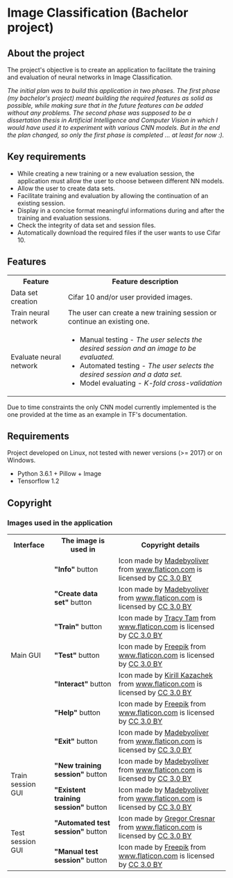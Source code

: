 # Image Classification (Bachelor project)



## About the project

The project's objective is to create an application to facilitate the training and evaluation of neural networks in Image Classification.

<i>The initial plan was to build this application in two phases. The first phase (my bachelor's project) meant building the required features as solid as possible, while making sure that in the future features can be added without any problems. The second phase was supposed to be a dissertation thesis in Artificial Intelligence and Computer Vision in which I would have used it to experiment with various CNN models. But in the end the plan changed, so only the first phase is completed ... at least for now :).</i>


## Key requirements

<ul>
	<li>While creating a new training or a new evaluation session, the application must allow the user to choose between different NN models.</li>
	<li>Allow the user to create data sets.</i>
	<li>Facilitate training and evaluation by allowing the continuation of an existing session.</li>
	<li>Display in a concise format meaningful informations during and after the training and evaluation sessions.</li>
	<li>Check the integrity of data set and session files.</li>
	<li>Automatically download the required files if the user wants to use Cifar 10.</i>
</ul>


## Features

<table>
    <tr>
        <th> Feature </th>
        <th> Feature description </th>
    </tr>
    <tr>
        <td> Data set creation </td>
        <td> Cifar 10 and/or user provided images. </td>
    </tr>
    <tr>
        <td> Train neural network </td>
        <td> The user can create a new training session or continue an existing one. </td>
    </tr>
    <tr>
        <td> Evaluate neural network </td>
        <td>
            <ul>
                <li> Manual testing - <i>The user selects the desired session and an image to be evaluated.</i> </li>
                <li> Automated testing - <i>The user selects the desired session and a data set.</i> </li>
                <li> Model evaluating - <i>K-fold cross-validation</i> </li>
            </ul>
        </td>
    </tr>
</table>

Due to time constraints the only CNN model currently implemented is the one provided at the time as an example in TF's documentation.


## Requirements

Project developed on Linux, not tested with newer versions (>= 2017) or on Windows.
	
*  Python 3.6.1 + Pillow + Image
*  Tensorflow 1.2


## Copyright

### Images used in the application

<table>
	<tr>
		<th> Interface </th>
		<th> The image is used in </th>
		<th> Copyright details </th>
	</tr>
	<tr>
		<td rowspan="7"> Main GUI </td>
		<td> <b>"Info"</b> button </td>
		<td> Icon made by <a href="http://www.flaticon.com/authors/madebyoliver" title="Madebyoliver">Madebyoliver</a> from <a href="http://www.flaticon.com" title="Flaticon">www.flaticon.com</a> is licensed by <a href="http://creativecommons.org/licenses/by/3.0/" title="Creative Commons BY 3.0" target="_blank">CC 3.0 BY</a> </td>
	</tr>
	<tr>
		<td> <b>"Create data set"</b> button </td>
		<td> Icon made by <a href="http://www.flaticon.com/authors/madebyoliver" title="Madebyoliver">Madebyoliver</a> from <a href="http://www.flaticon.com" title="Flaticon">www.flaticon.com</a> is licensed by <a href="http://creativecommons.org/licenses/by/3.0/" title="Creative Commons BY 3.0" target="_blank">CC 3.0 BY</a> </td>
	</tr>
	<tr>
		<td> <b>"Train"</b> button </td>
		<td> Icon made by <a href="http://www.flaticon.com/authors/tracy-tam" title="Tracy Tam">Tracy Tam</a> from <a href="http://www.flaticon.com" title="Flaticon">www.flaticon.com</a> is licensed by <a href="http://creativecommons.org/licenses/by/3.0/" title="Creative Commons BY 3.0" target="_blank">CC 3.0 BY</a> </td>
	</tr>
	<tr>
		<td> <b>"Test"</b> button </td>
		<td> Icon made by <a href="http://www.freepik.com" title="Freepik">Freepik</a> from <a href="http://www.flaticon.com" title="Flaticon">www.flaticon.com</a> is licensed by <a href="http://creativecommons.org/licenses/by/3.0/" title="Creative Commons BY 3.0" target="_blank">CC 3.0 BY</a> </td>
	</tr>
	<tr>
		<td> <b>"Interact"</b> button </td>
		<td> Icon made by <a href="http://www.flaticon.com/authors/kirill-kazachek" title="Kirill Kazachek">Kirill Kazachek</a> from <a href="http://www.flaticon.com" title="Flaticon">www.flaticon.com</a> is licensed by <a href="http://creativecommons.org/licenses/by/3.0/" title="Creative Commons BY 3.0" target="_blank">CC 3.0 BY</a> </td>
	</tr>
	<tr>
		<td> <b>"Help"</b> button </td>
		<td> Icon made by <a href="http://www.freepik.com" title="Freepik">Freepik</a> from <a href="http://www.flaticon.com" title="Flaticon">www.flaticon.com</a> is licensed by <a href="http://creativecommons.org/licenses/by/3.0/" title="Creative Commons BY 3.0" target="_blank">CC 3.0 BY</a> </td>
	</tr>
	<tr>
		<td> <b>"Exit"</b> button </td>
		<td> Icon made by <a href="http://www.flaticon.com/authors/madebyoliver" title="Madebyoliver">Madebyoliver</a> from <a href="http://www.flaticon.com" title="Flaticon">www.flaticon.com</a> is licensed by <a href="http://creativecommons.org/licenses/by/3.0/" title="Creative Commons BY 3.0" target="_blank">CC 3.0 BY</a> </td>
	</tr>
	<tr>
		<td rowspan="2"> Train session GUI </td>
		<td> <b>"New training session"</b> button </td>
		<td> Icon made by <a href="http://www.flaticon.com/authors/madebyoliver" title="Madebyoliver">Madebyoliver</a> from <a href="http://www.flaticon.com" title="Flaticon">www.flaticon.com</a> is licensed by <a href="http://creativecommons.org/licenses/by/3.0/" title="Creative Commons BY 3.0" target="_blank">CC 3.0 BY</a> </td>
	</tr>
	<tr>
		<td> <b>"Existent training session"</b> button </td>
		<td> Icon made by <a href="http://www.flaticon.com/authors/madebyoliver" title="Madebyoliver">Madebyoliver</a> from <a href="http://www.flaticon.com" title="Flaticon">www.flaticon.com</a> is licensed by <a href="http://creativecommons.org/licenses/by/3.0/" title="Creative Commons BY 3.0" target="_blank">CC 3.0 BY</a> </td>
	</tr>
	<tr>
		<td rowspan="2"> Test session GUI </td>
		<td> <b>"Automated test session"</b> button </td>
		<td> Icon made by <a href="http://www.flaticon.com/authors/gregor-cresnar" title="Gregor Cresnar">Gregor Cresnar</a> from <a href="http://www.flaticon.com" title="Flaticon">www.flaticon.com</a> is licensed by <a href="http://creativecommons.org/licenses/by/3.0/" title="Creative Commons BY 3.0" target="_blank">CC 3.0 BY</a> </td>
	</tr>
	<tr>
		<td> <b>"Manual test session"</b> button </td>
		<td> Icon made by <a href="http://www.freepik.com" title="Freepik">Freepik</a> from <a href="http://www.flaticon.com" title="Flaticon">www.flaticon.com</a> is licensed by <a href="http://creativecommons.org/licenses/by/3.0/" title="Creative Commons BY 3.0" target="_blank">CC 3.0 BY</a> </td>
	</tr>
</table>
